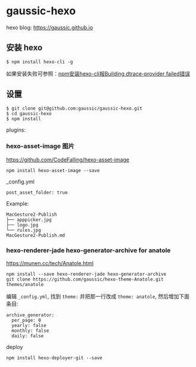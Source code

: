# gaussic-hexo
hexo blog: https://gaussic.github.io

## 安装 hexo

```
$ npm install hexo-cli -g
```

如果安装失败可参照：[npm安装hexo-cli报Building dtrace-provider failed错误](https://github.com/gaussic/code-collector/blob/master/bugs/npm%E5%AE%89%E8%A3%85hexo-cli%E6%8A%A5Building%20dtrace-provider%20failed%E9%94%99%E8%AF%AF.md)

## 设置

```
$ git clone git@github.com:gaussic/gaussic-hexo.git
$ cd gaussic-hexo
$ npm install
```

plugins:

### hexo-asset-image 图片

https://github.com/CodeFalling/hexo-asset-image

```
npm install hexo-asset-image --save
```

_config.yml

```
post_asset_folder: true
```

Example:

```
MacGesture2-Publish
├── apppicker.jpg
├── logo.jpg
└── rules.jpg
MacGesture2-Publish.md
```

### hexo-renderer-jade hexo-generator-archive for anatole

https://munen.cc/tech/Anatole.html

```
npm install --save hexo-renderer-jade hexo-generator-archive
git clone https://github.com/gaussic/hexo-theme-Anatole.git themes/anatole
```

编辑 `_config.yml`, 找到 `theme:` 并把那一行改成 `theme: anatole`, 然后增加下面条目:

```
archive_generator:
  per_page: 0
  yearly: false
  monthly: false
  daily: false
```

deploy

```
npm install hexo-deployer-git --save
```